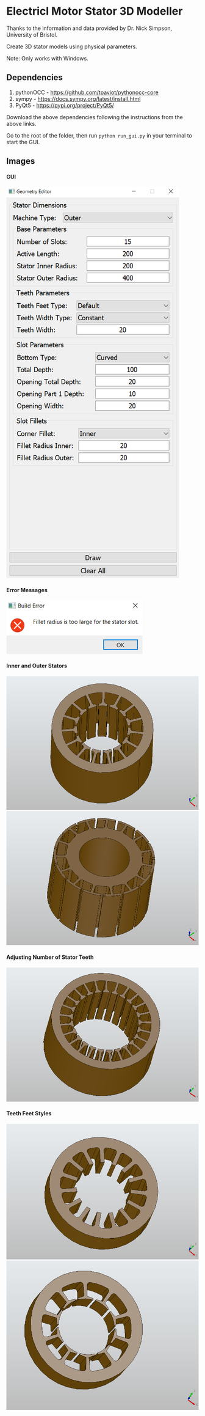 # Electricl Motor Stator 3D Modeller

Thanks to the information and data provided by Dr. Nick Simpson, University of Bristol.

Create 3D stator models using physical parameters.

Note: Only works with Windows.

## Dependencies

1. pythonOCC - https://github.com/tpaviot/pythonocc-core
2. sympy - https://docs.sympy.org/latest/install.html
3. PyQt5 - https://pypi.org/project/PyQt5/

Download the above dependencies following the instructions from the above links.

Go to the root of the folder, then run `python run_gui.py` in your terminal to start the GUI.

## Images

#### GUI
![GUI](README/images/gui.PNG)

#### Error Messages
![Error Messages](README/images/error_message.PNG)

#### Inner and Outer Stators
![Outer](README/images/standard_outer_stator.PNG)
![Inner](README/images/standard_inner_stator.PNG)

#### Adjusting Number of Stator Teeth
![Num of Teeth](README/images/more_teeth.PNG)


#### Teeth Feet Styles
![No Feet](README/images/no_teeth.PNG)
![Custom Feet](README/images/custom_teeth.PNG)